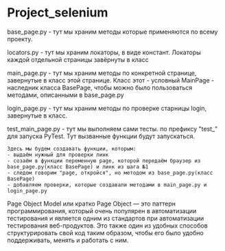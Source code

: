 # Project_selenium
base_page.py - тут мы храним методы которые применяются по всему проекту.

locators.py - тут мы храним локаторы, в виде констант. Локаторы каждой отдельной страницы завёрнуты в класс

main_page.py - тут мы храним методы по конкретной странице, завернутые в класс этой странице. Класс этот - условный MainPage - наследник класса BasePage, чтобы можно было пользоваться методами, описанными в base_page.py

login_page.py - тут мы храним методы по проверке старницы login, завернутые в класс.

test_main_page.py - тут мы выполняем сами тесты. по префиксу "test_" для запуска PyTest. Тут вызванные функции будут запускаться.

    Здесь мы будем создавать функции, которым:
    - выдаём нужный для проверки линк
    - созаём в функции переменную page, которой передаём браузер из base_page.py(класс BasePage) и линк из шага №1
    - следом говорим "page, откройся", но методом из base_page.py(класс BasePage)
    - добавляем проверки, которые создавали методами в main_page.py и login_page.py
    

Page Object Model или кратко Page Object — это паттерн программирования, который очень популярен в автоматизации тестирования и является одним из стандартов 
при автоматизации тестирования веб-продуктов. Это также один из удобных способов структурировать свой код таким образом, чтобы его было удобно поддерживать, 
менять и работать с ним.
